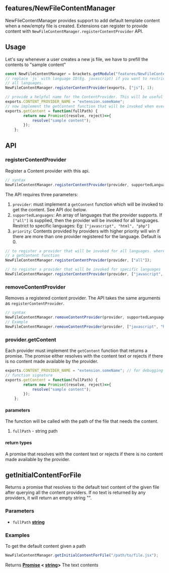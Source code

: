 <!-- Generated by documentation.js. Update this documentation by updating the source code. -->

## features/NewFileContentManager

NewFileContentManager provides support to add default template content when a new/empty file is created.
Extensions can register to provide content with `NewFileContentManager.registerContentProvider` API.

## Usage

Let's say whenever a user creates a new js file, we have to prefill the contents to "sample content"

```js
const NewFileContentManager = brackets.getModule("features/NewFileContentManager");
// replace `js` with language ID(Eg. javascript) if you want to restrict the preview to js files only. use `all` for
// all languages.
NewFileContentManager.registerContentProvider(exports, ["js"], 1);

// provide a helpful name for the ContentProvider. This will be useful if you have to debug.
exports.CONTENT_PROVIDER_NAME = "extension.someName";
// now implement the getContent function that will be invoked when ever user creates a new empty file.
exports.getContent = function(fullPath) {
        return new Promise((resolve, reject)=>{
            resolve("sample content");
        });
    };
```

## API

### registerContentProvider

Register a Content provider with this api.

```js
// syntax
NewFileContentManager.registerContentProvider(provider, supportedLanguages, priority);
```

The API requires three parameters:

1.  `provider`: must implement a  `getContent` function which will be invoked to get the content. See API doc below.
2.  `supportedLanguages`: An array of languages that the provider supports. If `["all"]` is supplied, then the
    provider will be invoked for all languages. Restrict to specific languages: Eg: `["javascript", "html", "php"]`
3.  `priority`: Contents provided hy providers with higher priority will win if there are more than
    one provider registered for the language. Default is 0.

```js
// to register a provider that will be invoked for all languages. where provider is any object that implements
// a getContent function
NewFileContentManager.registerContentProvider(provider, ["all"]);

// to register a provider that will be invoked for specific languages
NewFileContentManager.registerContentProvider(provider, ["javascript", "html", "php"]);
```

### removeContentProvider

Removes a registered content provider. The API takes the same arguments as `registerContentProvider`.

```js
// syntax
NewFileContentManager.removeContentProvider(provider, supportedLanguages);
// Example
NewFileContentManager.removeContentProvider(provider, ["javascript", "html"]);
```

### provider.getContent

Each provider must implement the `getContent` function that returns a promise. The promise either resolves with
the content text or rejects if there is no content made available by the provider.

```js
exports.CONTENT_PROVIDER_NAME = "extension.someName"; // for debugging
// function signature
exports.getContent = function(fullPath) {
        return new Promise((resolve, reject)=>{
            resolve("sample content");
        });
    };
```

#### parameters

The function will be called with the path of the file that needs the content.

1.  `fullPath` - string path

#### return types

A promise that resolves with the content text or rejects if there is no content made available by the provider.

## getInitialContentForFile

Returns a promise that resolves to the default text content of the given file after querying
all the content providers. If no text is returned by any providers, it will return an empty string "".

### Parameters

*   `fullPath` **[string][1]** 

### Examples

To get the default content given a path

```javascript
NewFileContentManager.getInitialContentForFile("/path/to/file.jsx");
```

Returns **[Promise][2] < [string][1]>** The text contents

[1]: https://developer.mozilla.org/docs/Web/JavaScript/Reference/Global_Objects/String

[2]: https://developer.mozilla.org/docs/Web/JavaScript/Reference/Global_Objects/Promise
